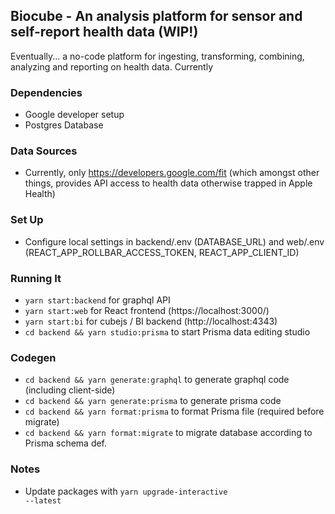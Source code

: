 ## Biocube - An analysis platform for sensor and self-report health data (WIP!)
Eventually... a no-code platform for ingesting, transforming, combining, analyzing and reporting on health data.
Currently

### Dependencies
* Google developer setup
* Postgres Database

### Data Sources
* Currently, only https://developers.google.com/fit (which amongst other things, provides API access to health data otherwise trapped in Apple Health)

### Set Up
* Configure local settings in backend/.env (DATABASE_URL) and web/.env (REACT_APP_ROLLBAR_ACCESS_TOKEN, REACT_APP_CLIENT_ID) 

### Running It
* <code>yarn start:backend</code> for graphql API
* <code>yarn start:web</code> for React frontend (https://localhost:3000/)
* <code>yarn start:bi</code> for cubejs / BI backend (http://localhost:4343)
* <code>cd backend && yarn studio:prisma</code> to start Prisma data editing studio

### Codegen
* <code>cd backend && yarn generate:graphql</code> to generate graphql code (including client-side)
* <code>cd backend && yarn generate:prisma</code> to generate prisma code
* <code>cd backend && yarn format:prisma</code> to format Prisma file (required before migrate)
* <code>cd backend && yarn format:migrate</code> to migrate database according to Prisma schema def.

### Notes
* Update packages with <code>yarn upgrade-interactive --latest</code>
